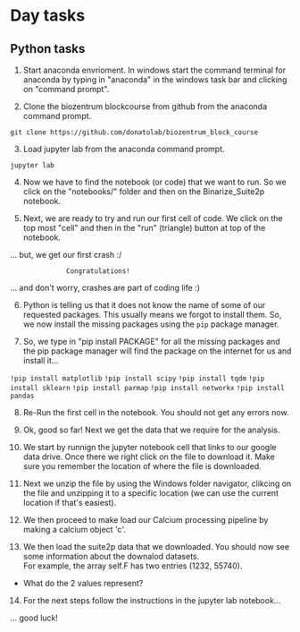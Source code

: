 # Day tasks

## Python tasks

1. Start anaconda envrioment. In windows start the command terminal for anaconda by typing in "anaconda" in the windows task bar and clicking on "command prompt".


2. Clone the biozentrum blockcourse from github from the anaconda command prompt.

`git clone https://github.com/donatolab/biozentrum_block_course`


3.  Load jupyter lab from the anaconda command prompt.

`jupyter lab`


4. Now we have to find the notebook (or code) that we want to run. So we click on the "notebooks/" folder and then on the Binarize_Suite2p notebook.


5. Next, we are ready to try and run our first cell of code.  We click on the top most "cell" and then in the "run" (triangle) button at top of the notebook. 

... but, we get our first crash :/ 

                  Congratulations! 

... and don't worry, crashes are part of coding life :)


6.  Python is telling us that it does not know the name of some of our requested packages. This usually means we forgot to install them. So, we now
install the missing packages using the `pip` package manager. 

7.  So, we type in "pip install PACKAGE" for all the missing packages and the pip package manager 
will find the package on the internet for us and install it... 

`!pip install matplotlib`
`!pip install scipy`
`!pip install tqdm`
`!pip install sklearn`
`!pip install parmap`
`!pip install networkx`
`!pip install pandas`


8. Re-Run the first cell in the notebook. You should not get any errors now.


9. Ok, good so far!   Next we get the data that we require for the analysis. 


10. We start by runnign the jupyter notebook cell that links to our google data drive. Once there we right click on the file to download it.  Make sure you remember the location of where the file is downloaded.


11. Next we unzip the file by using the Windows folder navigator, clikcing on the file and unzipping it to a specific location (we can use the current location if that's easiest).


12. We then proceed to make load our Calcium processing pipeline by making a calcium object 'c'.


13. We then load the suite2p data that we downloaded.  You should now see some information about the downalod datasets.  
For example, the array self.F has two entries (1232, 55740).  
- What do the 2 values represent? 


14. For the next steps follow the instructions in the jupyter lab notebook...


... good luck!
